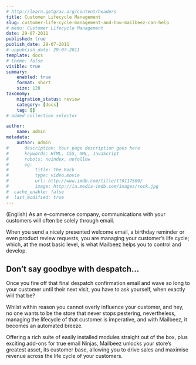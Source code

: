 ```yaml
---
# http://learn.getgrav.org/content/headers
title: Customer Lifecycle Management
slug: customer-life-cycle-management-and-how-mailbeez-can-help
# menu: Customer Lifecycle Management
date: 29-07-2011
published: true
publish_date: 29-07-2011
# unpublish_date: 29-07-2011
template: docs
# theme: false
visible: true
summary:
    enabled: true
    format: short
    size: 128
taxonomy:
    migration_status: review
    category: [docs]
    tag: []
# added collection selector

author:
    name: admin
metadata:
    author: admin
#      description: Your page description goes here
#      keywords: HTML, CSS, XML, JavaScript
#      robots: noindex, nofollow
#      og:
#          title: The Rock
#          type: video.movie
#          url: http://www.imdb.com/title/tt0117500/
#          image: http://ia.media-imdb.com/images/rock.jpg
#  cache_enable: false
#  last_modified: true
---
```


(English) As an e-commerce company, communications with your customers will often be solely through email.

When you send a nicely presented welcome email, a birthday reminder or even product review requests, you are managing your customer’s life cycle; which, at the most basic level, is what Mailbeez helps you to control and develop.

## Don’t say goodbye with despatch…

Once you fire off that final despatch confirmation email and wave so long to your customer until their next visit, you have to ask yourself, when exactly will that be?

Whilst within reason you cannot overly influence your customer, and hey, no one wants to be the store that never stops pestering, nevertheless, managing the lifecycle of that customer is imperative, and with Mailbeez, it becomes an automated breeze.

Offering a rich suite of easily installed modules straight out of the box, plus exciting add-ons for true email Ninjas, Mailbeez unlocks your store’s greatest asset, its customer base, allowing you to drive sales and maximise revenue across the life cycle of your customers.
